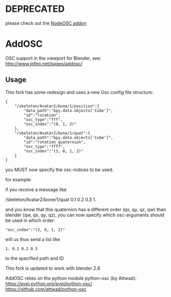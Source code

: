 # DEPRECATED
please check out the [NodeOSC addon](https://github.com/maybites/blender.NodeOSC)

# AddOSC
OSC support in the viewport for Blender, see: http://www.jpfep.net/pages/addosc/

## Usage

This fork has some redesign and uses a new Osc config file structure:

    {
        "/skeleton/Avatar2/bone/1/position":{  
            "data_path":"bpy.data.objects['Cube']",
            "id":"location",
            "osc_type":"fff",
            "osc_index":"(0, 1, 2)"
        },
        "/skeleton/Avatar2/bone/1/quat":{
            "data_path":"bpy.data.objects['Cube']",
            "id":"rotation_quaternion",
            "osc_type":"ffff",
            "osc_index":"(3, 0, 1, 2)"
        }
    }

you MUST now specify the osc-indices to be used.

for example:

if you receive a message like

/skeleton/Avatar2/bone/1/quat 0.1 0.2 0.3 1.

and you know that this quaternion has a different order (qx, qy, qz, qw) than blender (qw, qx, qy, qz), you can now specify which osc-arguments should be used in which order:

    "osc_index":"(3, 0, 1, 2)"

will us thus send a list like

    1. 0.1 0.2 0.3

to the specified path and ID

This fork is updated to work with blender 2.8

AddOSC relies on the python module python-osc (by Attwad):
https://pypi.python.org/pypi/python-osc/
https://github.com/attwad/python-osc
